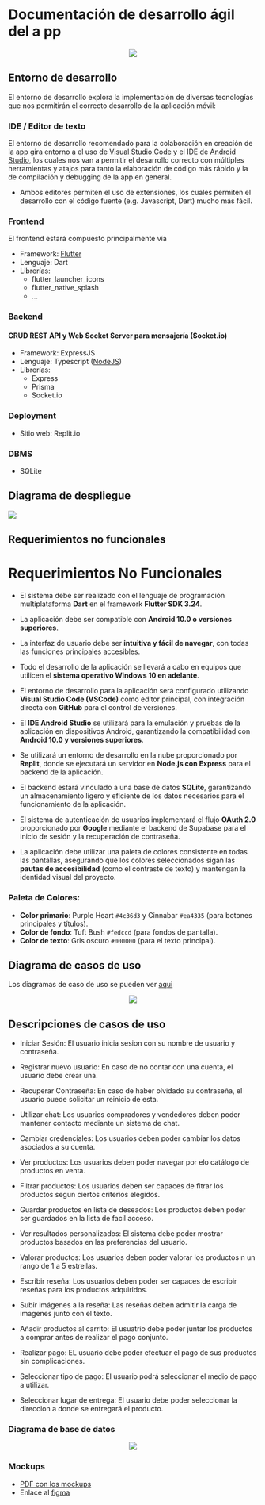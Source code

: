 # Documentación de desarrollo ágil del a pp

<div style="text-align: center;">
   <img src="https://www.ulima.edu.pe/sites/all/themes/ulima2/logo_nuevo.png">
</div>

## Entorno de desarrollo

El entorno de desarrollo explora la implementación de diversas tecnologías que nos permitirán el correcto desarrollo de la aplicación móvil:

### IDE / Editor de texto

El entorno de desarrollo recomendado para la colaboración en creación de la app gira entorno a el uso de [Visual Studio Code](./manuales/vscode.md) y el IDE de [Android Studio](./manuales/android_studio.md), los cuales nos van a permitir el desarrollo correcto con múltiples herramientas y atajos para tanto la elaboración de código más rápido y la de compilación y debugging de la app en general.

- Ambos editores permiten el uso de extensiones, los cuales permiten el desarrollo con el código fuente (e.g. Javascript, Dart) mucho más fácil.

### Frontend

El frontend estará compuesto principalmente vía

- Framework: [Flutter](./manuales/flutter.md)
- Lenguaje: Dart
- Librerías:
  - flutter_launcher_icons
  - flutter_native_splash
  - …

### Backend

#### CRUD REST API y Web Socket Server para mensajería (Socket.io)

- Framework: ExpressJS
- Lenguaje: Typescript ([NodeJS](./manuales/node.md))
- Librerías:
  - Express
  - Prisma
  - Socket.io

### Deployment

- Sitio web: Replit.io

### DBMS

- SQLite

## Diagrama de despliegue

![](./Diagrama%20de%20Despliegue.png)

## Requerimientos no funcionales

# Requerimientos No Funcionales

- El sistema debe ser realizado con el lenguaje de programación multiplataforma **Dart** en el framework **Flutter SDK 3.24**.

- La aplicación debe ser compatible con **Android 10.0 o versiones superiores**.

- La interfaz de usuario debe ser **intuitiva y fácil de navegar**, con todas las funciones principales accesibles.

- Todo el desarrollo de la aplicación se llevará a cabo en equipos que utilicen el **sistema operativo Windows 10 en adelante**.

- El entorno de desarrollo para la aplicación será configurado utilizando **Visual Studio Code (VSCode)** como editor principal, con integración directa con **GitHub** para el control de versiones.

- El **IDE Android Studio** se utilizará para la emulación y pruebas de la aplicación en dispositivos Android, garantizando la compatibilidad con **Android 10.0 y versiones superiores**.

- Se utilizará un entorno de desarrollo en la nube proporcionado por **Replit**, donde se ejecutará un servidor en **Node.js con Express** para el backend de la aplicación.

- El backend estará vinculado a una base de datos **SQLite**, garantizando un almacenamiento ligero y eficiente de los datos necesarios para el funcionamiento de la aplicación.

- El sistema de autenticación de usuarios implementará el flujo **OAuth 2.0** proporcionado por **Google** mediante el backend de Supabase para el inicio de sesión y la recuperación de contraseña.

- La aplicación debe utilizar una paleta de colores consistente en todas las pantallas, asegurando que los colores seleccionados sigan las **pautas de accesibilidad** (como el contraste de texto) y mantengan la identidad visual del proyecto.

### Paleta de Colores:

- **Color primario**: Purple Heart `#4c36d3` y Cinnabar `#ea4335` (para botones principales y títulos).
- **Color de fondo**: Tuft Bush `#fedccd` (para fondos de pantalla).
- **Color de texto**: Gris oscuro `#000000` (para el texto principal).

## Diagrama de casos de uso

Los diagramas de caso de uso se pueden ver [aqui](./DiagramaCasosDeUso.plantuml)

<div style="text-align: center;">
   <img src="./Diagrama de casos de uso.png">
</div>

## Descripciones de casos de uso

- Iniciar Sesión: El usuario inicia sesion con su nombre de usuario y contraseña.

- Registrar nuevo usuario: En caso de no contar con una cuenta, el usuario debe crear una.

- Recuperar Contraseña: En caso de haber olvidado su contraseña, el usuario puede solicitar un reinicio de esta.

- Utilizar chat: Los usuarios compradores y vendedores deben poder mantener contacto mediante un sistema de chat.

- Cambiar credenciales: Los usuarios deben poder cambiar los datos asociados a su cuenta.

- Ver productos: Los usuarios deben poder navegar por elo catálogo de productos en venta.

- Filtrar productos: Los usuarios deben ser capaces de fltrar los productos segun ciertos criterios elegidos.

- Guardar productos en lista de deseados: Los productos deben poder ser guardados en la lista de facil acceso.

- Ver resultados personalizados: El sistema debe poder mostrar productos basados en las preferencias del usuario.

- Valorar productos: Los usuarios deben poder valorar los productos n un rango de 1 a 5 estrellas.

- Escribir reseña: Los usuarios deben poder ser capaces de escribir reseñas para los productos adquiridos.

- Subir imágenes a la reseña: Las reseñas deben admitir la carga de imagenes junto con el texto.

- Añadir productos al carrito: El usuatrio debe poder juntar los productos a comprar antes de realizar el pago conjunto.

- Realizar pago: EL usuario debe poder efectuar el pago de sus productos sin complicaciones.

- Seleccionar tipo de pago: El usuario podrá seleccionar el medio de pago a utilizar.

- Seleccionar lugar de entrega: El usuario debe poder seleccionar la direccion a donde se entregará el producto.


### Diagrama de base de datos

<div style="text-align: center;">
   <img src="./Diagrama de DBMS.png">
</div>

### Mockups

- [PDF con los mockups](./ProgMovil%20Mockups.pdf)
- Enlace al [figma](https://www.figma.com/design/58WawGjOo1lRGMM962pi8C/ProgMovil-Mockup?node-id=0-1&node-type=canvas&t=uGMNIACli6oW7iq9-0)
